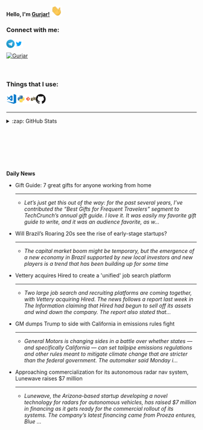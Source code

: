 #### Hello, I'm [Gurjar!](https://GurjarKing.github.io) <img src="https://raw.githubusercontent.com/ABSphreak/ABSphreak/master/gifs/Hi.gif" width="30px"></h2>


### Connect with me:

[<img align="left" alt="Gurjar | Telegram" width="22px" src="https://raw.githubusercontent.com/github/explore/80688e429a7d4ef2fca1e82350fe8e3517d3494d/topics/telegram/telegram.png" />][Telegram]
[<img align="left" alt="Gurjar | Twitter" width="22px" src="https://raw.githubusercontent.com/github/explore/80688e429a7d4ef2fca1e82350fe8e3517d3494d/topics/twitter/twitter.png" />][Twitter]
<br >
<br >
<a href="https://github.com/GurjarKing"><img src="https://komarev.com/ghpvc/?username=GurjarKing" alt="Gurjar" /></a> <br />
<br />
<br />
<!-- <br >

![](https://visitor-badge.glitch.me/badge?page_id=GurjarKing)

<br /> -->

### Things that I use:

[<img align="left" alt="Visual Studio Code" width="26px" src="https://raw.githubusercontent.com/github/explore/80688e429a7d4ef2fca1e82350fe8e3517d3494d/topics/visual-studio-code/visual-studio-code.png" />][VSCode]
[<img align="left" alt="Python" width="26px" src="https://raw.githubusercontent.com/github/explore/80688e429a7d4ef2fca1e82350fe8e3517d3494d/topics/python/python.png" />][Python]
[<img align="left" alt="Git" width="26px" src="https://raw.githubusercontent.com/github/explore/80688e429a7d4ef2fca1e82350fe8e3517d3494d/topics/git/git.png" />][Git]
[<img align="left" alt="GitHub" width="26px" src="https://raw.githubusercontent.com/github/explore/78df643247d429f6cc873026c0622819ad797942/topics/github/github.png" />][Github]

<br />
<br />

---
<details>
  <summary>:zap: GitHub Stats</summary>

<img align="left" alt="Gurjar's Github Stats" src="https://github-readme-stats.vercel.app/api?username=GurjarKing&show_icons=true&hide_border=true&count_private=true&include_all_commit=true&theme=algolia" />

</details>

<!-- ### 🔔 My latest tweet
<a href="https://twitter.com/Gurjar_King43" target="_blank">
	<img src="https://github.com/GurjarKing/GurjarKing/raw/master/tweet.png" width="70%" align="center" alt="Click to view on Twitter" title="My latest tweet, as an image"/>
</a> -->
<br>

<pre>

</pre>

<!-- **Quote of the hour:**

{qoth}

~ {qoth_author}
<pre>

</pre> -->
<br>
<pre>


</pre>
<strong>Daily News</strong>
  
  - Gift Guide: 7 great gifts for anyone working from home
     <hr/>
     
      - *Let’s just get this out of the way: for the past several years, I’ve contributed the “Best Gifts for Frequent Travelers” segment to TechCrunch’s annual gift guide. I love it. It was easily my favorite gift guide to write, and it was an audience favorite, as w…*
     
  - Will Brazil’s Roaring 20s see the rise of early-stage startups?
      <hr/>
      
      - *The capital market boom might be temporary, but the emergence of a new economy in Brazil supported by new local investors and new players is a trend that has been building up for some time*
      
  - Vettery acquires Hired to create a 'unified' job search platform
      <hr/>
      
      - *Two large job search and recruiting platforms are coming together, with Vettery acquiring Hired. The news follows a report last week in The Information claiming that Hired had begun to sell off its assets and wind down the company. The report also stated that…*
      
  - GM dumps Trump to side with California in emissions rules fight
      <hr/>
      
      - *General Motors is changing sides in a battle over whether states — and specifically California — can set tailpipe emissions regulations and other rules meant to mitigate climate change that are stricter than the federal government. The automaker said Monday i…*
       
  - Approaching commercialization for its autonomous radar nav system, Lunewave raises $7 million
      <hr/>
       
       - *Lunewave, the Arizona-based startup developing a novel technology for radars for autonomous vehicles, has raised $7 million in financing as it gets ready for the commercial rollout of its systems. The company’s latest financing came from Proeza entures, Blue …*
      

<br />

[VSCode]: https://code.visualstudio.com/
[Python]: https://www.python.org/
[Git]: https://git-scm.com/
[Github]: https://github.com/
[Telegram]: https://t.me/Gurjar_King/
[Twitter]: https://twitter.com/Gurjar_King43/
